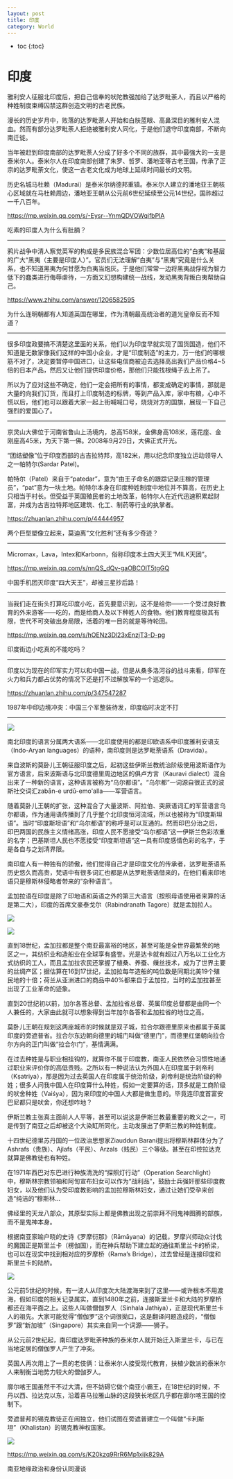 ```yaml
---
layout: post
title: 印度
category: World 
---
```


* toc
{:toc}

# 印度

雅利安人征服北印度后，把自己信奉的吠陀教强加给了达罗毗荼人，而且以严格的种姓制度束缚囚禁这群创造文明的古老民族。

漫长的历史岁月中，败落的达罗毗荼人开始和白肤蓝眼、高鼻深目的雅利安人混血。然而有部分达罗毗荼人拒绝被雅利安人同化，于是他们退守印度南部，不断向南迁徙。

当年被赶到印度南部的达罗毗荼人分成了好多个不同的族群，其中最强大的一支是泰米尔人。泰米尔人在印度南部创建了朱罗、哲罗、潘地亚等古老王国，传承了正宗的达罗毗荼文化，使这一古老文化成为地球上延续时间最长的文明。

历史名城马杜赖（Madurai）是泰米尔纳德邦重镇。泰米尔人建立的潘地亚王朝核心区域就在马杜赖周边，潘地亚王朝从公元前6世纪延续至公元14世纪，国祚超过一千八百年。

https://mp.weixin.qq.com/s/-Eysr--YnmQDVOWqifbPlA

吃素的印度人为什么有肚腩？

----

鸦片战争中清人察觉英军的构成是多民族混合军团：少数位居高位的“白夷”和基层的广大“黑夷（主要是印度人）”。官员们无法理解“白夷”与“黑夷”究竟是什么关系，也不知道黑夷为何甘愿为白夷当炮灰。于是他们常常一边将黑夷战俘视为智力低下的蠢类进行侮辱虐待，一方面又幻想构建统一战线，发动黑夷背叛白夷帮助自己。

https://www.zhihu.com/answer/1206582595

为什么连明朝都有人知道英国在哪里，作为清朝最高统治者的道光皇帝反而不知道？

----

很多印度政要搞不清楚这里面的关系，他们以为印度早就实现了国货国造，他们不知道是无数家像我们这样的中国小企业，才是“印度制造”的主力，万一他们的哪根筋不对了，决定要暂停中国进口，让这些电信商被迫去选择高出我们产品价格4~5倍的日本产品，然后又让他们提供印度价格，那他们只能找根绳子去上吊了。

所以为了应对这些不确定，他们一定会把所有的事情，都变成确定的事情，那就是大量的向我们订货，而且打上印度制造的标牌，等到产品入库，家中有粮，心中不慌以后，他们也可以跟着大家一起上街喊喊口号，烧烧对方的国旗，展现一下自己强烈的爱国心了。

----

京灵山大佛位于河南省鲁山上汤境内，总高158米，金佛身高108米，莲花座、金刚座高45米，为天下第一佛。2008年9月29日，大佛正式开光。

“团结塑像”位于印度西部的古吉拉特邦，高182米，用以纪念印度独立运动领导人之一帕特尔(Sardar Patel)。

帕特尔（Patel）来自于“patedar”，意为“由王子命名的跟踪记录庄稼的管理员”，“pat”意为一块土地。帕特尔本身在印度种姓制度中地位并不算高，在历史上只相当于村长。但受益于英国殖民者的土地改革，帕特尔人在近代迅速积累起财富，并成为古吉拉特邦地区建筑、化工、制药等行业的执掌者。

https://zhuanlan.zhihu.com/p/44444957

两个巨型塑像立起来，莫迪离“文化胜利”还有多少奇迹？

----

Micromax，Lava，Intex和Karbonn，俗称印度本土四大天王“MILK天团”。

https://mp.weixin.qq.com/s/nnQS_dQv-gaOBCOlT5tgGQ

中国手机团灭印度“四大天王”，却被三星抄后路！

----

当我们走在街头打算吃印度小吃，首先要意识到，这不是给你——一个受过良好教育的外来游客——吃的，而是给商人及以下种姓人的食物。他们教育程度极其有限，世代不可突破出身局限，活着的唯一目的就是等待轮回。

https://mp.weixin.qq.com/s/hOENz3Dl23xEnzjT3-D-pg

印度街边小吃真的不能吃吗？

----

印度以为现在的印军实力可以和中国一战，但是从桑多洛河谷的战斗来看，印军在火力和兵力都占优势的情况下还是打不过解放军的一个巡逻队。

https://zhuanlan.zhihu.com/p/347547287

1987年中印边境冲突：中国三个军整装待发，印度临时决定不打

----

![](/images/img4/India.png)

南北印度的语言分属两大语系——北印度使用的都是印欧语系中印度雅利安语支（Indo-Aryan languages）的语种，南印度则是达罗毗荼语系（Dravida）。

来自波斯的莫卧儿王朝征服印度之后，起初这些伊斯兰教统治阶级使用波斯语作为官方语言，后来波斯语与北印度德里周边地区的俱卢方言（Kauravi dialect）混合出来了一种新的语言，这种语言被称为“乌尔都语”。“乌尔都”一词源自很正式的波斯社交词汇zabān-e urdū-emo'alla——军营语言。

随着莫卧儿王朝的扩张，这种混合了大量波斯、阿拉伯、突厥语词汇的军营语言乌尔都语，作为通用语传播到了几乎整个北印度恒河流域，所以也被称为“印度斯坦语”。当时“印度斯坦语”和“乌尔都语”的称呼是可以互通的。然而印巴分治之后，印巴两国的民族主义情绪高涨，印度人民不愿接受“乌尔都语”这一伊斯兰色彩浓重的名字；巴基斯坦人民也不愿接受“印度斯坦语”这一具有印度感情色彩的名字，于是各自与之划清界限。

南印度人有一种独有的骄傲，他们觉得自己才是印度文化的传承者，达罗毗荼语系历史悠久而高贵，梵语中有很多词汇也都是从达罗毗荼语借来的，在他们看来印地语只是穆斯林侵略者带来的“杂种语言”。

孟加拉语在印度是除了印地语和英语之外的第三大语言（按照母语使用者来算的话是第二大），印度的首席文豪泰戈尔（Rabindranath Tagore）就是孟加拉人。

![](/images/img4/world_GDP_historical.png)

![](/images/img4/Bengal.png)

直到18世纪，孟加拉都是整个南亚最富裕的地区，甚至可能是全世界最繁荣的地区之一，其纺织业和造船业在全球享有盛誉。光是达卡就有超过八万名以工业化方式纺织的工人，而且孟加拉农民还掌握了植桑、养蚕、缫丝技术，成为了世界主要的丝绸产区；据估算在16到17世纪，孟加拉每年造船的吨位数是同期北美19个殖民地的十倍；荷兰从亚洲进口的商品中40%都来自于孟加拉，当时的孟加拉甚至出现了工业革命的迹象。

直到20世纪初以前，加尔各答总督、孟加拉省总督、英属印度总督都是由同一个人兼任的，大家由此就可以想象得到当年加尔各答和孟加拉省的地位之高。

莫卧儿王朝在规划这两座城市的时候就是双子城，拉合尔跟德里原来也都属于英属印度的旁遮普省。拉合尔东边朝向德里的城门叫做“德里门”，而德里红堡朝向拉合尔方向的正门叫做“拉合尔门”，基情满满。

在过去种姓是与职业相挂钩的，就算你不属于印度教，南亚人民依然会习惯性地通过职业来评价你的高低贵贱。之所以有一种说法认为外国人在印度属于刹帝利（Kṣatriya），那是因为过去英国人在印度属于统治阶级，刹帝利是统治阶级的种姓；很多人问我中国人在印度算什么种姓，假如一定要算的话，顶多就是工商阶级的吠舍种姓（Vaiśya），因为来印度的中国人大都是做生意的。毕竟连印度首富安巴尼都只是吠舍，你还想咋地？

伊斯兰教主张真主面前人人平等，甚至可以说这是伊斯兰教最重要的教义之一，可是传到了南亚之后却被这个大染缸所同化，主动发展出了伊斯兰教的种姓制度。

十四世纪德里苏丹国的一位政治思想家Ziauddun Barani提出将穆斯林群体分为了Ashrafs（贵族）、Ajlafs（平民）、Arzals（贱民）三个等级。甚至在印控拉达克就算是佛教徒也有种姓。

在1971年西巴对东巴进行种族清洗的“探照灯行动”（Operation Searchlight）中，穆斯林宗教领袖和阿訇宣布妇女可以作为“战利品”，鼓励士兵强奸那些印度教妇女，以及他们认为受印度教影响的孟加拉穆斯林妇女，通过让她们受孕来创造“纯洁的”穆斯林…

佛经里的天龙八部众，其原型实际上都是佛教出现之前崇拜不同鬼神图腾的部族，而不是鬼神本身。

根据南亚家喻户晓的史诗《罗摩衍那》（Rāmāyaṇa）的记载，罗摩兴师动众讨伐的魔国正是斯里兰卡（楞伽国），而在神兵帮助下建立起的通往斯里兰卡的桥梁，也可以在现实中找到相对应的罗摩桥（Rama’s Bridge），过去曾经是连接印度和斯里兰卡的陆桥。

![](/images/img4/ramas-bridge.jpg)

公元前5世纪的时候，有一波人从印度次大陆渡海来到了这里——或许根本不用渡海，假如印度的相关记录属实，直到1480年之前，连接斯里兰卡和大陆的罗摩桥都还在海平面之上。这些人叫做僧伽罗人（Sinhala Jathiya），正是现代斯里兰卡人的祖先。大家可能觉得“僧伽罗”这个词很拗口，这是翻译问题造成的，“僧伽罗”跟“新加坡”（Singapore）其实来自同一个词源——狮子。

从公元前2世纪起，南印度达罗毗荼种族的泰米尔人就开始迁入斯里兰卡，与已在当地定居的僧伽罗人产生了冲突。

英国人再次用上了一贯的老伎俩：让泰米尔人接受现代教育，扶植少数派的泰米尔人来制衡当地势力较大的僧伽罗人。

廓尔喀王国虽然干不过大清，但不妨碍它做个南亚小霸王，在18世纪的时候，不丹以西、拉达克以东，沿着喜马拉雅山脉的这段狭长地区几乎都在廓尔喀王国的控制下。

旁遮普邦的锡克教徒正在闹独立，他们试图在旁遮普建立一个叫做“卡利斯坦”（Khalistan）的锡克教神权国家。

![](/images/img4/hahaha.png)

https://mp.weixin.qq.com/s/K20kzq9RrR6Mp1xijk829A

南亚地缘政治和身份认同漫谈
